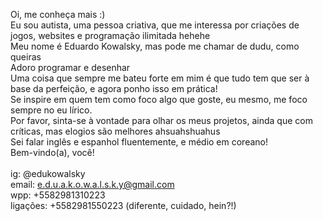Oi, me conheça mais :)<br>
Eu sou autista, uma pessoa criativa, que me interessa por criações de jogos, websites e programação ilimitada hehehe<br>
Meu nome é Eduardo Kowalsky, mas pode me chamar de dudu, como queiras<br>
Adoro programar e desenhar<br>
Uma coisa que sempre me bateu forte em mim é que tudo tem que ser à base da perfeição, e agora ponho isso em prática!<br>
Se inspire em quem tem como foco algo que goste, eu mesmo, me foco sempre no eu lírico.<br>
Por favor, sinta-se à vontade para olhar os meus projetos, ainda que com críticas, mas elogios são melhores ahsuahshuahus<br>
Sei falar inglês e espanhol fluentemente, e médio em coreano!<br>
Bem-vindo(a), você! <br><br>
ig: @edukowalsky <br>
email: e.d.u.a.k.o.w.a.l.s.k.y@gmail.com <br>
wpp: +5582981310223 <br>
ligações: +5582981550223 (diferente, cuidado, hein?!)
